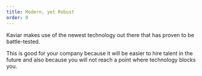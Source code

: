 ```yaml
---
title: Modern, yet Robust
order: 0
---
```


Kaviar makes use of the newest technology out there that has proven to be battle-tested.

This is good for your company because it will be easier to hire talent in the future and also
because you will not reach a point where technology blocks you.